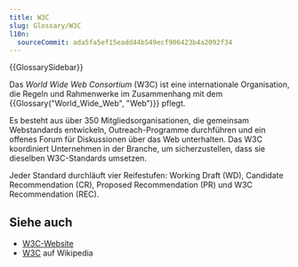 ```yaml
---
title: W3C
slug: Glossary/W3C
l10n:
  sourceCommit: ada5fa5ef15eadd44b549ecf906423b4a2092f34
---
```


{{GlossarySidebar}}

Das _World Wide Web Consortium_ (W3C) ist eine internationale Organisation, die Regeln und Rahmenwerke im Zusammenhang mit dem {{Glossary("World_Wide_Web", "Web")}} pflegt.

Es besteht aus über 350 Mitgliedsorganisationen, die gemeinsam Webstandards entwickeln, Outreach-Programme durchführen und ein offenes Forum für Diskussionen über das Web unterhalten. Das W3C koordiniert Unternehmen in der Branche, um sicherzustellen, dass sie dieselben W3C-Standards umsetzen.

Jeder Standard durchläuft vier Reifestufen: Working Draft (WD), Candidate Recommendation (CR), Proposed Recommendation (PR) und W3C Recommendation (REC).

## Siehe auch

- [W3C-Website](https://www.w3.org/)
- [W3C](https://en.wikipedia.org/wiki/World_Wide_Web_Consortium) auf Wikipedia
